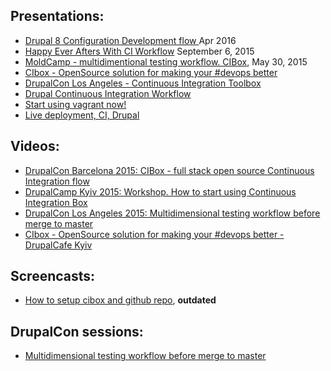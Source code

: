 ## Presentations:
* [Drupal 8 Configuration Development flow ](https://www.youtube.com/watch?v=vFsgNjhGr4Y) Apr 2016
* [Happy Ever Afters With CI Workflow](https://goo.gl/S0k0Xn) September 6, 2015
* [MoldCamp - multidimentional testing workflow. CIBox](http://www.slideshare.net/podarok/moldcamp-multidimentional-testing-workflow-cibox), May 30, 2015
* [CIbox - OpenSource solution for making your #devops better](http://www.slideshare.net/podarok/cibox-opensource-solutio)
* [DrupalCon Los Angeles - Continuous Integration Toolbox](http://www.slideshare.net/podarok/drupalcon-los-angeles-continuous-integration-toolbox)
* [Drupal Continuous Integration Workflow](http://www.slideshare.net/podarok/drupal-continuous-integration-workflow)
* [Start using vagrant now!](http://www.slideshare.net/podarok/start-using-vagrant-now)
* [Live deployment, CI, Drupal](http://www.slideshare.net/podarok/live-deployment-ci-drupal)

## Videos:
* [DrupalCon Barcelona 2015: CIBox - full stack open source Continuous Integration flow](https://www.youtube.com/watch?v=4-Ol8kN_A0M)
* [DrupalCamp Kyiv 2015: Workshop. How to start using Continuous Integration Box](https://www.youtube.com/watch?t=303&v=HgVZm0cxC0I)
* [DrupalCon Los Angeles 2015: Multidimensional testing workflow before merge to master](https://www.youtube.com/watch?v=o0pqKqnhWgw)
* [CIbox - OpenSource solution for making your #devops better - DrupalCafe Kyiv](http://druler.com/node/888)

## Screencasts:
* [How to setup cibox and github repo](https://www.youtube.com/watch?v=EJZcqTcycf0), **outdated**

## DrupalCon sessions:
* [Multidimensional testing workflow before merge to master](https://events.drupal.org/losangeles2015/sessions/multidimensional-testing-workflow-merge-master)
